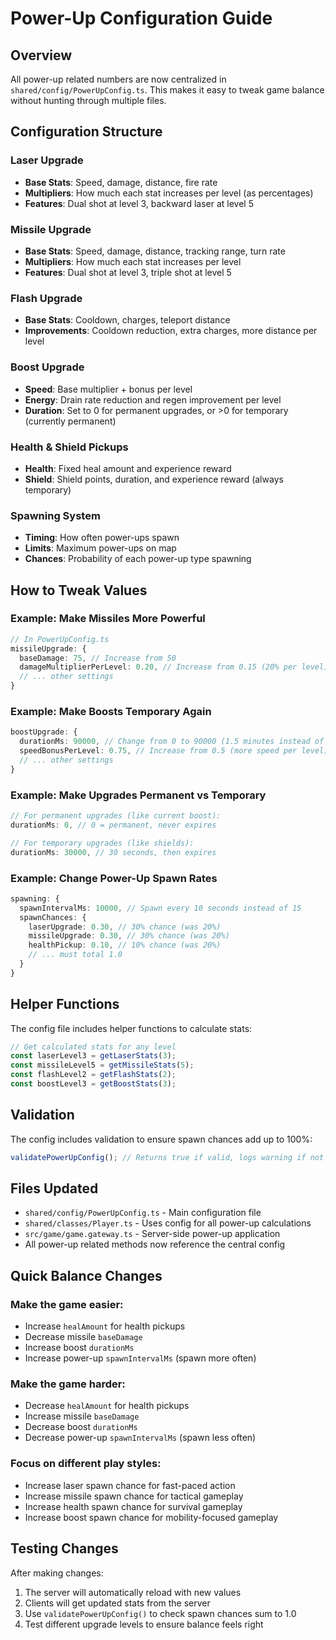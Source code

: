 # Power-Up Configuration Guide

## Overview

All power-up related numbers are now centralized in `shared/config/PowerUpConfig.ts`. This makes it easy to tweak game balance without hunting through multiple files.

## Configuration Structure

### Laser Upgrade

- **Base Stats**: Speed, damage, distance, fire rate
- **Multipliers**: How much each stat increases per level (as percentages)
- **Features**: Dual shot at level 3, backward laser at level 5

### Missile Upgrade

- **Base Stats**: Speed, damage, distance, tracking range, turn rate
- **Multipliers**: How much each stat increases per level
- **Features**: Dual shot at level 3, triple shot at level 5

### Flash Upgrade

- **Base Stats**: Cooldown, charges, teleport distance
- **Improvements**: Cooldown reduction, extra charges, more distance per level

### Boost Upgrade

- **Speed**: Base multiplier + bonus per level
- **Energy**: Drain rate reduction and regen improvement per level
- **Duration**: Set to 0 for permanent upgrades, or >0 for temporary (currently permanent)

### Health & Shield Pickups

- **Health**: Fixed heal amount and experience reward
- **Shield**: Shield points, duration, and experience reward (always temporary)

### Spawning System

- **Timing**: How often power-ups spawn
- **Limits**: Maximum power-ups on map
- **Chances**: Probability of each power-up type spawning

## How to Tweak Values

### Example: Make Missiles More Powerful

```typescript
// In PowerUpConfig.ts
missileUpgrade: {
  baseDamage: 75, // Increase from 50
  damageMultiplierPerLevel: 0.20, // Increase from 0.15 (20% per level)
  // ... other settings
}
```

### Example: Make Boosts Temporary Again

```typescript
boostUpgrade: {
  durationMs: 90000, // Change from 0 to 90000 (1.5 minutes instead of permanent)
  speedBonusPerLevel: 0.75, // Increase from 0.5 (more speed per level)
  // ... other settings
}
```

### Example: Make Upgrades Permanent vs Temporary

```typescript
// For permanent upgrades (like current boost):
durationMs: 0, // 0 = permanent, never expires

// For temporary upgrades (like shields):
durationMs: 30000, // 30 seconds, then expires
```

### Example: Change Power-Up Spawn Rates

```typescript
spawning: {
  spawnIntervalMs: 10000, // Spawn every 10 seconds instead of 15
  spawnChances: {
    laserUpgrade: 0.30, // 30% chance (was 20%)
    missileUpgrade: 0.30, // 30% chance (was 20%)
    healthPickup: 0.10, // 10% chance (was 20%)
    // ... must total 1.0
  }
}
```

## Helper Functions

The config file includes helper functions to calculate stats:

```typescript
// Get calculated stats for any level
const laserLevel3 = getLaserStats(3);
const missileLevel5 = getMissileStats(5);
const flashLevel2 = getFlashStats(2);
const boostLevel3 = getBoostStats(3);
```

## Validation

The config includes validation to ensure spawn chances add up to 100%:

```typescript
validatePowerUpConfig(); // Returns true if valid, logs warning if not
```

## Files Updated

- `shared/config/PowerUpConfig.ts` - Main configuration file
- `shared/classes/Player.ts` - Uses config for all power-up calculations
- `src/game/game.gateway.ts` - Server-side power-up application
- All power-up related methods now reference the central config

## Quick Balance Changes

### Make the game easier:

- Increase `healAmount` for health pickups
- Decrease missile `baseDamage`
- Increase boost `durationMs`
- Increase power-up `spawnIntervalMs` (spawn more often)

### Make the game harder:

- Decrease `healAmount` for health pickups
- Increase missile `baseDamage`
- Decrease boost `durationMs`
- Decrease power-up `spawnIntervalMs` (spawn less often)

### Focus on different play styles:

- Increase laser spawn chance for fast-paced action
- Increase missile spawn chance for tactical gameplay
- Increase health spawn chance for survival gameplay
- Increase boost spawn chance for mobility-focused gameplay

## Testing Changes

After making changes:

1. The server will automatically reload with new values
2. Clients will get updated stats from the server
3. Use `validatePowerUpConfig()` to check spawn chances sum to 1.0
4. Test different upgrade levels to ensure balance feels right
